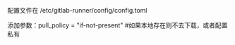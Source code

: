 配置文件在  /etc/gitlab-runner/config/config.toml


添加参数：pull_policy = "if-not-present"   #如果本地存在则不去下载，或者配置私有
